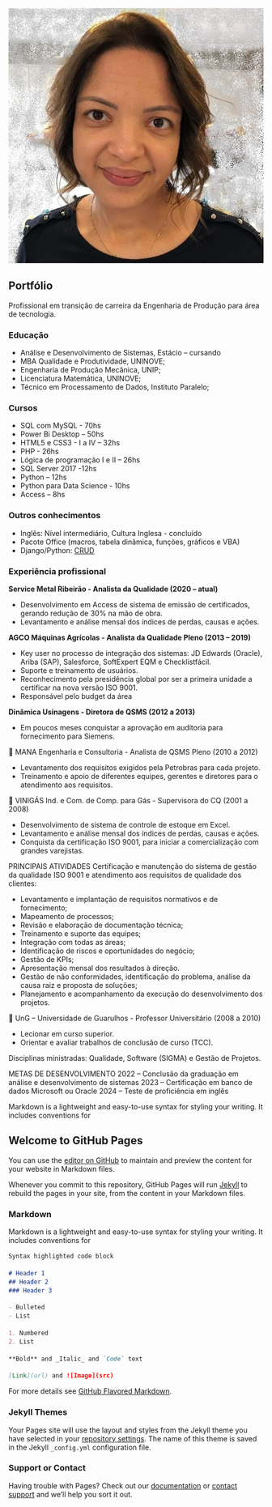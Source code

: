 ![](images/foto1.jpg)

## Portfólio
Profissional em transição de carreira da Engenharia de Produção para área de tecnologia.

### Educação
- Análise e Desenvolvimento de Sistemas, Estácio – cursando
- MBA Qualidade e Produtividade, UNINOVE;
- Engenharia de Produção Mecânica, UNIP;
- Licenciatura Matemática, UNINOVE;
- Técnico em Processamento de Dados, Instituto Paralelo;

### Cursos
- SQL com MySQL - 70hs
- Power Bi Desktop – 50hs
- HTML5 e CSS3 - I a IV – 32hs
- PHP - 26hs
- Lógica de programação I e II – 26hs
- SQL Server 2017 -12hs
- Python – 12hs
- Python para Data Science - 10hs
- Access – 8hs

### Outros conhecimentos
- Inglês: Nível intermediário, Cultura Inglesa - concluído
- Pacote Office (macros, tabela dinâmica, funções, gráficos e VBA)
- Django/Python:  [CRUD](https://cursopythoncrudwebdesignemfoco.herokuapp.com/)

### Experiência profissional

**Service Metal Ribeirão - Analista da Qualidade (2020 – atual)**
- Desenvolvimento em Access de sistema de emissão de certificados, gerando redução de 30% na mão de obra.
- Levantamento e análise mensal dos índices de perdas, causas e ações.


**AGCO Máquinas Agrícolas - Analista da Qualidade Pleno (2013 – 2019)**
- Key user no processo de integração dos sistemas: JD Edwards (Oracle), Ariba (SAP), Salesforce, SoftExpert EQM e Checklistfácil. 
- Suporte e treinamento de usuários.
- Reconhecimento pela presidência global por ser a primeira unidade a certificar na nova versão ISO 9001.  
- Responsável pelo budget da área

**Dinâmica Usinagens - Diretora de QSMS (2012 a 2013)**
- Em poucos meses conquistar a aprovação em auditoria para fornecimento para Siemens.

 MANA Engenharia e Consultoria - Analista de QSMS Pleno (2010 a 2012)
- Levantamento dos requisitos exigidos pela Petrobras para cada projeto.
- Treinamento e apoio de diferentes equipes, gerentes e diretores para o atendimento aos requisitos.

 VINIGÁS Ind. e Com. de Comp. para Gás - Supervisora do CQ (2001 a 2008)
- Desenvolvimento de sistema de controle de estoque em Excel.
- Levantamento e análise mensal dos índices de perdas, causas e ações.
- Conquista da certificação ISO 9001, para iniciar a comercialização com grandes varejistas.

PRINCIPAIS ATIVIDADES
Certificação e manutenção do sistema de gestão da qualidade ISO 9001 e atendimento aos requisitos de qualidade dos clientes:

- Levantamento e implantação de requisitos normativos e de fornecimento;
- Mapeamento de processos;
- Revisão e elaboração de documentação técnica;
- Treinamento e suporte das equipes;
- Integração com todas as áreas;
- Identificação de riscos e oportunidades do negócio;
- Gestão de KPIs;
- Apresentação mensal dos resultados à direção. 
- Gestão de não conformidades, identificação do problema, análise da causa raiz e proposta de soluções; 
- Planejamento e acompanhamento da execução do desenvolvimento dos projetos.





 UnG – Universidade de Guarulhos - Professor Universitário (2008 a 2010)
- Lecionar em curso superior.
- Orientar e avaliar trabalhos de conclusão de curso (TCC).

Disciplinas ministradas: Qualidade, Software (SIGMA) e Gestão de Projetos.

METAS DE DESENVOLVIMENTO
2022 – Conclusão da graduação em análise e desenvolvimento de sistemas
2023 – Certificação em banco de dados Microsoft ou Oracle
2024 – Teste de proficiência em inglês



Markdown is a lightweight and easy-to-use syntax for styling your writing. It includes conventions for

## Welcome to GitHub Pages

You can use the [editor on GitHub](https://github.com/RobertaHauser/RobertaHauser/edit/main/README.md) to maintain and preview the content for your website in Markdown files.

Whenever you commit to this repository, GitHub Pages will run [Jekyll](https://jekyllrb.com/) to rebuild the pages in your site, from the content in your Markdown files.

### Markdown

Markdown is a lightweight and easy-to-use syntax for styling your writing. It includes conventions for

```markdown
Syntax highlighted code block

# Header 1
## Header 2
### Header 3

- Bulleted
- List

1. Numbered
2. List

**Bold** and _Italic_ and `Code` text

[Link](url) and ![Image](src)
```

For more details see [GitHub Flavored Markdown](https://guides.github.com/features/mastering-markdown/).

### Jekyll Themes

Your Pages site will use the layout and styles from the Jekyll theme you have selected in your [repository settings](https://github.com/RobertaHauser/RobertaHauser/settings). The name of this theme is saved in the Jekyll `_config.yml` configuration file.

### Support or Contact

Having trouble with Pages? Check out our [documentation](https://docs.github.com/categories/github-pages-basics/) or [contact support](https://support.github.com/contact) and we’ll help you sort it out.
